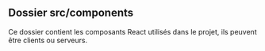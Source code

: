 ## Dossier src/components

Ce dossier contient les composants React utilisés dans le projet, ils peuvent être clients ou serveurs.
